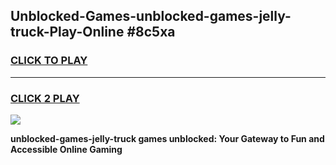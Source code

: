 
## Unblocked-Games-unblocked-games-jelly-truck-Play-Online #8c5xa
<h3>
<a href="https://news.freeplayer.one?title=unblocked-games-jelly-truck&ref=3">CLICK TO PLAY</a></h3>
<hr>

<h3>
<a href="https://news.freeplayer.one?title=unblocked-games-jelly-truck&ref=3">CLICK 2 PLAY</a>
  
</h3>

<a href="https://news.freeplayer.one?title=unblocked-games-jelly-truck&ref=3"><img src="https://clearcache.store/games.png"></a>


**unblocked-games-jelly-truck games unblocked: Your Gateway to Fun and Accessible Online Gaming**
